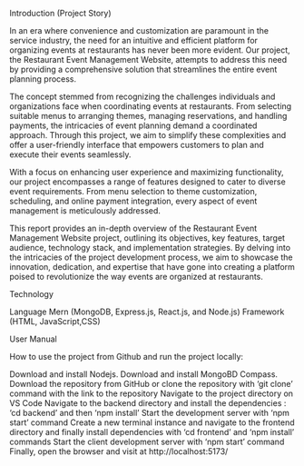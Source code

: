 Introduction (Project Story) 

In an era where convenience and customization are paramount in the service industry, the need for an intuitive and efficient platform for organizing events at restaurants has never been more evident. Our project, the Restaurant Event Management Website, attempts to address this need by providing a comprehensive solution that streamlines the entire event planning process.

The concept stemmed from recognizing the challenges individuals and organizations face when coordinating events at restaurants. From selecting suitable menus to arranging themes, managing reservations, and handling payments, the intricacies of event planning demand a coordinated approach. Through this project, we aim to simplify these complexities and offer a user-friendly interface that empowers customers to plan and execute their events seamlessly.

With a focus on enhancing user experience and maximizing functionality, our project encompasses a range of features designed to cater to diverse event requirements. From menu selection to theme customization, scheduling, and online payment integration, every aspect of event management is meticulously addressed.

This report provides an in-depth overview of the Restaurant Event Management Website project, outlining its objectives, key features, target audience, technology stack, and implementation strategies. By delving into the intricacies of the project development process, we aim to showcase the innovation, dedication, and expertise that have gone into creating a platform poised to revolutionize the way events are organized at restaurants.













Technology 


Language
Mern  (MongoDB, Express.js, React.js, and Node.js)
Framework
 (HTML, JavaScript,CSS) 





User Manual 

How to use the project from Github and run the project locally:

Download and install Nodejs.
Download and install MongoBD Compass.
Download the repository from GitHub or clone the repository with ‘git clone’ command with the link to the repository
Navigate to the project directory on VS Code
Navigate to the backend directory and install the dependencies : ‘cd backend’ and then ‘npm install’
Start the development server with ‘npm start’ command
Create a new terminal instance and navigate to the frontend directory and finally install dependencies with ‘cd frontend’ and ‘npm install’ commands
Start the client development server with ‘npm start’ command
Finally, open the browser and visit at http://localhost:5173/
